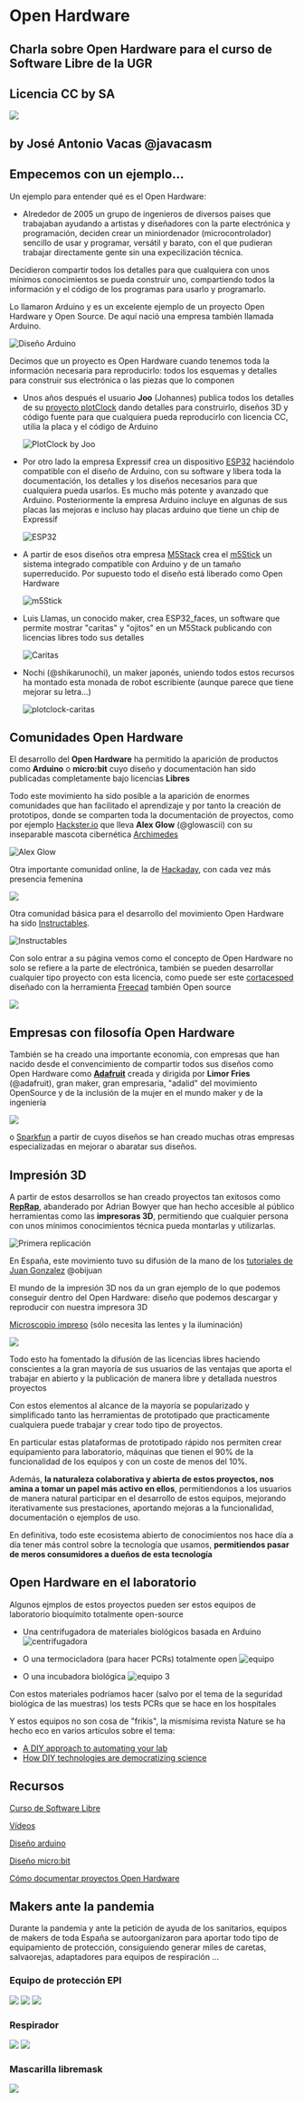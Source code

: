 # Open Hardware

## Charla sobre Open Hardware para el curso de Software Libre de la UGR

## Licencia CC by SA 

![](./images/Licencia_CC_peque.png)

## by José Antonio Vacas @javacasm

## Empecemos con un ejemplo...

Un ejemplo para entender qué es el Open Hardware:

* Alrededor de 2005 un grupo de ingenieros de diversos paises que trabajaban ayudando a artistas y diseñadores con la parte electrónica y programación, deciden crear un miniordenador (microcontrolador) sencillo de usar y programar, versátil y barato, con el que pudieran trabajar directamente gente sin una expecilización técnica.

Decidieron compartir todos los detalles para que cualquiera con unos mínimos conocimientos se pueda construir uno, compartiendo todos la información y el código de los programas para usarlo y programarlo.

Lo llamaron Arduino y es un excelente ejemplo de un proyecto Open Hardware y Open Source. De aquí nació una empresa también llamada Arduino.

![Diseño Arduino](./images/DisenioArduino.png)

Decimos que un proyecto es Open Hardware cuando tenemos toda la información necesaria para reproducirlo: todos los esquemas y detalles para construir sus electrónica o las piezas que lo componen


* Unos años después el usuario **Joo** (Johannes) publica todos los detalles de su [proyecto plotClock](http://wiki.fablab-nuernberg.de/w/Ding:Plotclock) dando detalles para construirlo, diseños 3D y código fuente para que cualquiera pueda reproducirlo con licencia CC, utilia la placa y el código de Arduino

    ![PlotClock by Joo](./images/plotclock_preview_featured.jpg)


* Por otro lado la empresa Expressif crea un dispositivo [ESP32](https://www.espressif.com/en/products/modules/esp32) haciéndolo compatible con el diseño de Arduino, con su software y libera toda la documentación, los detalles y los diseños necesarios para que cualquiera pueda usarlos. Es mucho más potente y avanzado que Arduino. Posteriormente la empresa Arduino incluye en algunas de sus placas las mejoras e incluso hay placas arduino que tiene un chip de Expressif 

    ![ESP32](./images/ESP32.jpg)

* A partir de esos diseños otra empresa [M5Stack](https://m5stack.com/) crea el [m5Stick](https://m5stack.com/collections/m5-core/products/m5stickc-plus-esp32-pico-mini-iot-development-kit?variant=35275856609444) un sistema integrado compatible con Arduino y de un tamaño superreducido. Por supuesto todo el diseño está liberado como Open Hardware

    ![m5Stick](./images/m5stick.jpg)

* Luis Llamas, un conocido maker,  crea ESP32_faces, un software que permite mostrar "caritas" y "ojitos" en un M5Stack publicando con licencias libres todo sus detalles

    ![Caritas](./images/caritas.gif)

* Nochi (@shikarunochi), un maker japonés, uniendo todos estos recursos ha montado esta monada de robot escribiente (aunque parece que tiene mejorar su letra...)

    ![plotclock-caritas](./images/PlotClock-caritas.gif)

## Comunidades Open Hardware

El desarrollo del **Open Hardware** ha permitido la aparición de productos como **Arduino** o **micro:bit**  cuyo diseño y  documentación han sido publicadas completamente bajo licencias **Libres**

Todo este movimiento ha sido posible a la aparición de  enormes comunidades que han facilitado el aprendizaje y por tanto la creación de prototipos, donde se comparten toda la documentación de proyectos, como por ejemplo [Hackster.io](https://Hackster.io) que lleva **Alex Glow** (@glowascii)  con su inseparable mascota cibernética [Archimedes](https://www.hackster.io/glowascii/archimedes-the-ai-robot-owl-325ff5)

![Alex Glow](https://kk.org/cooltools/files/2018/07/Alex-Glow.jpg)

Otra importante comunidad online, la de [Hackaday](https://hackaday.com/), con cada vez más presencia femenina

![](./images/HackaDay.png)

Otra comunidad básica para el desarrollo del movimiento Open Hardware ha sido [Instructables](https://www.instructables.com/). 

![Instructables](./images/Instructables.png)

Con solo entrar a su página vemos como el concepto de Open Hardware no solo se refiere a la parte de electrónica, también se pueden desarrollar cualquier tipo proyecto con esta licencia, como puede ser este [cortacesped](https://twitter.com/FreeCADNews/status/1327201595944296448) diseñado con la herramienta [Freecad](https://www.freecadweb.org/) también Open source

![](https://pbs.twimg.com/media/Emsp8VEXEAIhYM3?format=jpg)

## Empresas con filosofía Open Hardware

También se ha creado una importante economía, con empresas que han nacido desde el convencimiento de compartir todos sus diseños como Open Hardware como **[Adafruit](https://www.adafruit.com/)** creada y dirigida por **Limor Fries** (@adafruit), gran maker, gran empresaria, "adalid" del movimiento OpenSource y de la inclusión de la mujer en el mundo maker y de la ingeniería

![](https://yydxg3i41b1482qi9hidybgs-wpengine.netdna-ssl.com/wp-content/uploads/gravity_forms/251-bd9fa9da008dddf723c2ed7fb739c497/2020/09/Limor.png)

o [Sparkfun](https://www.sparkfun.com/) a partir de cuyos diseños se han creado muchas otras empresas especializadas en mejorar o abaratar sus diseños.

## Impresión 3D

A partir de estos desarrollos se han creado proyectos tan exitosos como **[RepRap](https://reprap.org/wiki/RepRap)**, abanderado por Adrian Bowyer que han hecho accesible al público herramientas como las **impresoras 3D**, permitiendo que cualquier persona con unos mínimos conocimientos técnica pueda montarlas y utilizarlas.

![Primera replicación](./images/First_replication.jpg)

En España, este movimiento tuvo su difusión de la mano de los [tutoriales de Juan Gonzalez](http://www.iearobotics.com/wiki/index.php?title=Guia_de_montaje_de_la_Prusa_2) @obijuan 

El mundo de la  impresión 3D nos da un gran ejemplo de lo que podemos conseguir dentro del Open Hardware: diseño que podemos descargar y reproducir con nuestra impresora 3D

[Microscopio impreso](https://www.thingiverse.com/thing:77450) (sólo necesita las lentes y la iluminación)

![](./images/microscope_preview_featured.jpg)

Todo esto ha fomentado la difusión de las licencias libres haciendo conscientes a la gran mayoría de sus usuarios de las ventajas que aporta el trabajar en abierto y la publicación de manera libre y detallada nuestros proyectos

Con estos elementos al alcance de la mayoría se popularizado y simplificado tanto las herramientas de prototipado que practicamente cualquiera puede trabajar y crear todo tipo de proyectos.

En particular estas plataformas de prototipado rápido nos permiten crear equipamiento para laboratorio, máquinas que tienen el 90% de la funcionalidad de los equipos y con un coste de menos del 10%.

Además, **la naturaleza colaborativa y abierta de estos proyectos, nos amina a tomar un papel más activo en ellos**, permitiendonos a los usuarios de manera natural  participar en el desarrollo de estos equipos, mejorando iterativamente sus prestaciones, aportando mejoras a la funcionalidad, documentación o ejemplos de uso.

En definitiva, todo este ecosistema abierto de conocimientos nos hace día a día tener más control sobre la tecnología que usamos, **permitiendos pasar de meros consumidores a dueños de esta tecnología**

## Open Hardware en el laboratorio

Algunos ejmplos de estos proyectos pueden ser estos equipos de laboratorio bioquímito totalmente open-source 

* Una centrifugadora de materiales biológicos basada en Arduino
    ![centrifugadora](./images/centrifugadoraOS.jpg)


* O una termocicladora (para hacer PCRs) totalmente open 
    ![equipo](./images/miniPCR.jpg)

* O una incubadora biológica
![equipo 3](./images/incubadora.jpg)

Con estos materiales podríamos hacer (salvo por el tema de la seguridad biológica de las muestras) los tests PCRs que se hace en los hospitales

Y estos equipos no son cosa de "frikis", la mismísima revista Nature se ha hecho eco en varios artículos sobre el tema: 
* [A DIY approach to automating your lab](https://www.nature.com/articles/d41586-019-01590-z)
* [How DIY technologies are democratizing science](https://www.nature.com/articles/d41586-020-03193-5)

## Recursos

[Curso de Software Libre](https://abierta.ugr.es/software_libre/)

[Vídeos](https://osl.ugr.es/videos/)


[Diseño arduino](https://store.arduino.cc/arduino-uno-rev3)

[Diseño micro:bit](https://tech.microbit.org/hardware/reference-design/)

[Cómo documentar proyectos Open Hardware](https://www.linkedin.com/pulse/c%25C3%25B3mo-documentar-proyectos-de-hardware-abierto-parte-cesar-garcia/)


## Makers ante la pandemia

Durante la pandemia y ante la petición de ayuda de los sanitarios, equipos de makers de toda España se autoorganizaron para aportar todo tipo de equipamiento de protección, consiguiendo generar miles de caretas, salvaorejas, adaptadores para equipos de respiración ... 

### Equipo de protección EPI
![](https://cdn01.diariandorra.ad/uploads/imagenes/bajacalidad/2020/04/01/_93internet_a6304f26.jpg?4a3562ca6397e9fcab79ffef6549d7c2)
![](https://lh3.googleusercontent.com/proxy/vejHQnwk2SABgjyehJcvexPFsLNwGyWC3jz6gqbxi_BmAu-gJKLTMBLLqVa-oWQliNRdV6KO1FUX82y1I_ugurOsKypDrY_bB4ZJsvQvwSRAnfvqdwwRoj7GHQ3cAQgboA)
![](https://s2.lanzadigital.com/wp-content/uploads/2020/05/M%C3%A1scara-EPI-300x533.jpg)
### Respirador
![](https://i.blogs.es/6916c2/etjjne-xkakh-q2/1366_2000.jpeg)
![](https://i.blogs.es/bbabbf/etorgcaxgaaufc3/1366_2000.jpg)
### Mascarilla libremask
![](https://album.mediaset.es/eimg/10000/2020/11/09/clipping_cfVQvR_2976.jpg?w=480)
